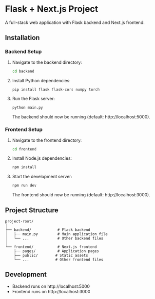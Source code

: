 # Flask + Next.js Project

A full-stack web application with Flask backend and Next.js frontend.

## Installation

### Backend Setup

1. Navigate to the backend directory:
   ```bash
   cd backend

2. Install Python dependencies:
   ```bash
   pip install flask flask-cors numpy torch
   ```

3. Run the Flask server:
   ```bash
   python main.py
   ```
   The backend should now be running (default: http://localhost:5000).

### Frontend Setup

1. Navigate to the frontend directory:
   ```bash
   cd frontend
   ```

2. Install Node.js dependencies:
   ```bash
   npm install
   ```

3. Start the development server:
   ```bash
   npm run dev
   ```
   The frontend should now be running (default: http://localhost:3000).

## Project Structure

```
project-root/
│
├── backend/            # Flask backend
│   ├── main.py         # Main application file
│   └── ...             # Other backend files
│
└── frontend/           # Next.js frontend
    ├── pages/          # Application pages
    ├── public/        # Static assets
    └── ...            # Other frontend files
```

## Development

- Backend runs on http://localhost:5000
- Frontend runs on http://localhost:3000
